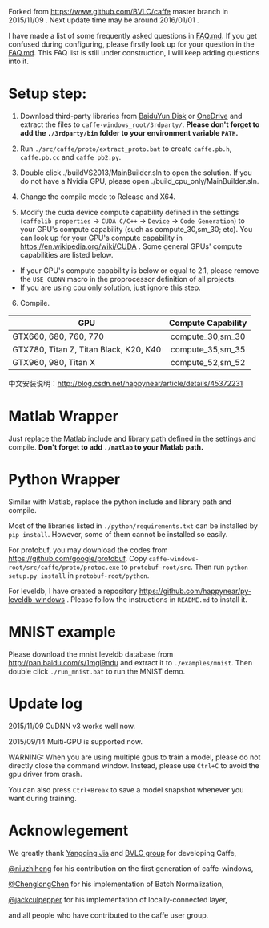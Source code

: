 Forked from https://www.github.com/BVLC/caffe master branch in 2015/11/09 . Next update time may be around 2016/01/01 .

I have made a list of some frequently asked questions in [FAQ.md](FAQ.md). If you get confused during configuring, please firstly look up for your question in the [FAQ.md](FAQ.md). This FAQ list is still under construction, I will keep adding questions into it.

Setup step:
======

1. Download third-party libraries from [BaiduYun Disk](http://pan.baidu.com/s/1sk3QyyL) or [OneDrive](http://1drv.ms/23KkbTk) and extract the files to `caffe-windows_root/3rdparty/`. **Please don't forget to add the `./3rdparty/bin` folder to your environment variable `PATH`.**

2. Run `./src/caffe/proto/extract_proto.bat` to create `caffe.pb.h`, `caffe.pb.cc` and `caffe_pb2.py`.

3. Double click ./buildVS2013/MainBuilder.sln to open the solution. If you do not have a Nvidia GPU, please open ./build_cpu_only/MainBuilder.sln.

4. Change the compile mode to Release and X64.

5. Modify the cuda device compute capability defined in the settings (`caffelib properties` -> `CUDA C/C++` -> `Device` -> `Code Generation`) to your GPU's compute capability (such as compute_30,sm_30; etc). You can look up for your GPU's compute capability in https://en.wikipedia.org/wiki/CUDA . Some general GPUs' compute capabilities are listed below.

 - If your GPU's compute capability is below or equal to 2.1, please remove the `USE_CUDNN` macro in the proprocessor definition of all projects.
 - If you are using cpu only solution, just ignore this step.

6. Compile.

| GPU                                         | Compute Capability    |
| ------------------------------------------- |:---------------------:|
| GTX660, 680, 760, 770                       | compute_30,sm_30      |
| GTX780, Titan Z, Titan Black, K20, K40      | compute_35,sm_35      |
| GTX960, 980, Titan X                        | compute_52,sm_52      |


中文安装说明：http://blog.csdn.net/happynear/article/details/45372231

Matlab Wrapper
======
Just replace the Matlab include and library path defined in the settings and compile.
**Don't forget to add `./matlab` to your Matlab path.**

Python Wrapper
======
Similar with Matlab, replace the python include and library path and compile.

Most of the libraries listed in `./python/requirements.txt` can be installed by `pip install`. However, some of them cannot be installed so easily.

For protobuf, you may download the codes from https://github.com/google/protobuf. Copy `caffe-windows-root/src/caffe/proto/protoc.exe` to `protobuf-root/src`. Then run `python setup.py install` in `protobuf-root/python`.

For leveldb, I have created a repository https://github.com/happynear/py-leveldb-windows . Please follow the instructions in `README.md` to install it.

MNIST example
======
Please download the mnist leveldb database from http://pan.baidu.com/s/1mgl9ndu and extract it to `./examples/mnist`. Then double click `./run_mnist.bat` to run the MNIST demo.

Update log
======
2015/11/09 CuDNN v3 works well now.

2015/09/14 Multi-GPU is supported now. 

WARNING: When you are using multiple gpus to train a model, please do not directly close the command window. Instead, please use `Ctrl+C` to avoid the gpu driver from crash.

You can also press `Ctrl+Break` to save a model snapshot whenever you want during training.

Acknowlegement
======
We greatly thank [Yangqing Jia](https://github.com/Yangqing) and [BVLC group](https://www.github.com/BVLC/caffe) for developing Caffe,

[@niuzhiheng](https://github.com/niuzhiheng) for his contribution on the first generation of caffe-windows,

[@ChenglongChen](https://github.com/ChenglongChen/batch_normalization) for his implementation of Batch Normalization,

[@jackculpepper](https://github.com/jackculpepper/caffe) for his implementation of locally-connected layer,

and all people who have contributed to the caffe user group.
